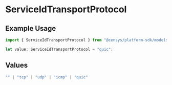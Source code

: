 # ServiceIdTransportProtocol

## Example Usage

```typescript
import { ServiceIdTransportProtocol } from "@censys/platform-sdk/models/components";

let value: ServiceIdTransportProtocol = "quic";
```

## Values

```typescript
"" | "tcp" | "udp" | "icmp" | "quic"
```